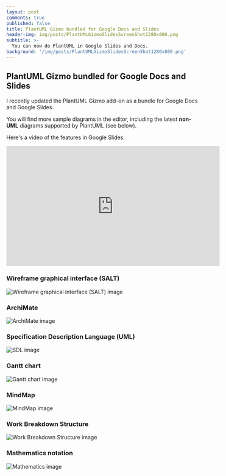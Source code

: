 ```yaml
---
layout: post
comments: true
published: false
title: PlantUML Gizmo bundled for Google Docs and Slides
header-img: img/posts/PlantUMLGizmoSlidesScreenShot1280x800.png
subtitle: >-
  You can now do PlantUML in Google Slides and Docs.
background: '/img/posts/PlantUMLGizmoSlidesScreenShot1280x800.png'
---
```

## PlantUML Gizmo bundled for Google Docs and Slides

I recently updated the PlantUML Gizmo add-on as a bundle for Google Docs and Google Slides.

You will find more sample diagrams in the editor, including the latest **non-UML** diagrams supported by PlantUML (see below).

Here's a video of the features in Google Slides:

<iframe width="560" height="315" src="https://www.youtube-nocookie.com/embed/CCO_2Us0jYg" frameborder="0" allow="accelerometer; autoplay; encrypted-media; gyroscope; picture-in-picture" allowfullscreen></iframe>

### Wireframe graphical interface (SALT)

![Wireframe graphical interface (SALT) image](https://www.plantuml.com/plantuml/svg/LOx12i8m44Jl-nLBJ-rV5CIBPuL2I25j5X9CDoMxWOhuxrP1KPZB30_UzAAkQ5qIY4iATpXLKLoJYunAcu8vXoYuPxdXL5KpMsWxlF0SQBwIn-9ypD0E7Hx-5cD_e2blO0RxHLwzER9IULimK25iOFp87FgIrnH5HtX0J-ptYqy0)

### ArchiMate

![ArchiMate image](https://www.plantuml.com/plantuml/svg/bLN1Zjem4Btp5LCEXPLOSkzfGxjR8Usg27RLoqh8CKFYbMDRjWEbNzz9uW0X0MrFs8zvxut7pyg3yypw8fSmLnwjGWypg_SEBJp-ORcHEFWY59V51Wih8VFUk6zHPDb-cWgV5Kb1fLmJL_afrtc4IN8mI59HR7acSkRnVY6Pycylpr7ENEkVgI7dWHTU8Xn1M5M-SDzfQJ22HuavMRd1h712eNFhNya7SZzEmhxUJc0OGrC2DJQyEv4MLdFw7JkTOmC6R39S4NWY1_YSlKAx4np7mgyAOxJr0I3N-Ii43BRQdbJ6iJ5ISEQ5LX3AxqZp35x_O9w5qsoEIzByZGaiM8fG5i2xWX5f-0nXAm-Z2usdGl5oCTvZOeWpmupjX2viq2anI1hmWlnTvqOh6kyu9f4TBYWQH2gzou5M69GWw6tLmBvHx3RrYZnJMkhqi8wj5rj6fnBg1NDj3tEF-MGe5EJL5g8McKAMo-Y3xPZZLXZV5ZlEFcGZHACS_MM0Vw92ApXyXOKiKg4-9LINaboLWexcBIMQHhcicgdOvNXSXH1Xj4HPZTbbmhW1xTPFKk_NpxZrlJc4JgH9fQHLVYfTlvcU1FOg7Pa6kM1I_AtlcmIwCUa9TM1NxIv5chNpsPEqgtRdl6l7YvqJgIfVUJsRdYp-ZsKhTD1wM86pn1k4lfVmEQzkGdlkxxBcnickifh8NkV6QMenhTkiBx1ZVEqPD0gyJ598J9FozgHw6ctLzapZ0TM6lW3_0000)

### Specification Description Language (UML)

![SDL image](https://www.plantuml.com/plantuml/svg/TO-n3e90343tVaL7Y8DnS3cKy0tk3WqKR3XwvEuaakY_UmABYIuTtcjUsYf4yl4-M0Yzw4YU1WnnjfocbtenviBKp0KOvKVCNFxya9fb4kqA2AELc1prcUGdC5JtQQTSEL97eYjSx9O0fnXuOayMhIY7r1GqPnJSuU7wfyBURnNwOLldzjz4iCJZ2q9q8x0sk9tQYagu5L0bblvx0m00)

### Gantt chart

![Gantt chart image](https://www.plantuml.com/plantuml/img/XP4x2m9138Jx-nNJMOg8WfreeOA5XM1nMAnUF1UEtIE9Yl_UlSNr_MYMG2RVJB93KSDQ6gUQvGlswlLS4meIMxerAYCgw7HHcBF0k09MiFMLPmgbmzmSoHN4xRajzpgg3fJbIn95dL29CVY667isLNl2H2vsOo11ijmfCTwJjGJ1ECjNR9MWmLAIK-_k52IXq1_pKylNSPmQ5Dym_G-OHxT0Y56pVEQiHjtftWPJxLdNtvVzCtSzGwT9WGtj0W6lfqqHdaE-YvfDX-69ttm1)

### MindMap

![MindMap image](https://www.plantuml.com/plantuml/img/JP6vRiCm44HxViLMATG4wHN2GEHALWn4S92MabOK0LuWbt7qzz516sh8cJUBNHwdI2AGKNOmmhDUU5BEmgXa2WXlZ1HfX6Q6c3m6s2mhe7mPjP2ymau9oueLIEqwvBSkMKeBAU2YRFg3HbdQR9qEqK7NrHa-qJsw1E4dVccgy-vzqX5vw_Gy_DGPeVDwOOJ2NDkThPVWNoBwzJnmLpI1W5yCCsXd9LXXS1jMngtAT7tv6ZcySxYspSSncaVrYBwTJaOvDg4OCB3d8sIFTiYgHqiB7vrRjsVTxfb6kPH2K78YraukK4PhXwnEovB_u1y0)

### Work Breakdown Structure

![Work Breakdown Structure image](https://www.plantuml.com/plantuml/svg/DL2xRiCm3Dpz5Pow6Fg7035Gj2WwE4XsMM8T8ZAfIdI3_dqfszMaUn1tvAcgB_gSQjV39pxXNQQkxs70G151k14mulTA1HTaDP_9Rz6-fBym-xmp8_vG6nyssCE5PdRN35zI8CXQAXx2JTBAYbXsEAAFnBC11-SxXaUYgaro9jKiN6cYH4hxl8CF2Lv9kBKyt-2Qa_W8Wp1kFJOgUiLuzCYOaWN02xmMlop-oDsoe1bhv-p1vK4f_UyIoahQreLAve1mbuhSdP2ZdUeF)

### Mathematics notation

![Mathematics image](https://www.plantuml.com/plantuml/svg/JO_H3e8W58RlUGekOSoXrbMPyn6wwDB9S62u8JIa3JFVFSbgtPtpVVl_dLEDdZj_7pGu50FtgkoDPscJTIXW4GhwPiUl34rE9fQH1yloPhV_QMEzXAw_AWykRe9SZnPi2K55Y5qdtGyCgQHCCLfted0ICQRgKm8ApRqCvHbDppgIjfl3Wc4zj3RCq3gum0xz6LBBszXhQmgw9O4q0iPBGBLEyQKN)


